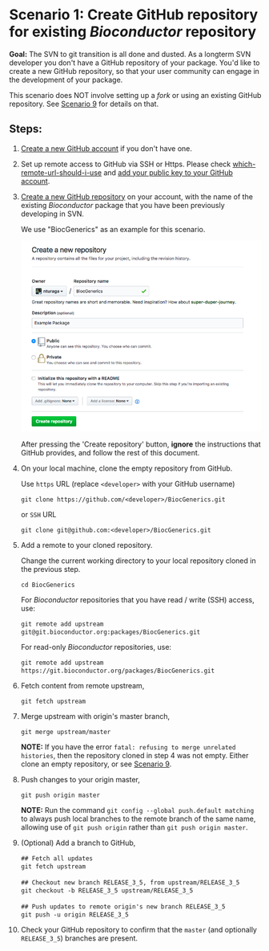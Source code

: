 # Scenario 1: Create GitHub repository for existing _Bioconductor_ repository

**Goal:** The SVN to git transition is all done and dusted. As a longterm SVN developer you don't have a GitHub repository of your package. You'd like to create a new GitHub repository, so that your user community can engage in the development of your package.

This scenario does NOT involve setting up a _fork_ or using an existing GitHub repository. See [Scenario 9][] for details on that.

## Steps:

1.  [Create a new GitHub account][] if you don't have one.

1.  Set up remote access to GitHub via SSH or Https.  Please check [which-remote-url-should-i-use][] and [add your public key to your GitHub account][].

2.  [Create a new GitHub repository][] on your account, with the name of the existing _Bioconductor_ package that you have been previously developing in SVN.

    We use "BiocGenerics" as an example for this scenario.

    ![](images/create_repo.png)

    After pressing the 'Create repository' button, **ignore** the instructions that GitHub provides, and follow the rest of this document.

1.  On your local machine, clone the empty repository from GitHub.

    Use `https` URL (replace `<developer>` with your GitHub username)

    ```
    git clone https://github.com/<developer>/BiocGenerics.git
    ```

    or `SSH` URL

    ```
    git clone git@github.com:<developer>/BiocGenerics.git
    ```

1.  Add a remote to your cloned repository.

    Change the current working directory to your local repository cloned in the previous step.

    ```
    cd BiocGenerics
    ```

    For _Bioconductor_ repositories that you have read / write (SSH) access, use:

    ```
    git remote add upstream git@git.bioconductor.org:packages/BiocGenerics.git
    ```

    For read-only _Bioconductor_ repositories, use:

    ```
    git remote add upstream https://git.bioconductor.org/packages/BiocGenerics.git
    ```

5.  Fetch content from remote upstream,

    ```
    git fetch upstream
    ```

6.  Merge upstream with origin's master branch,

    ```
    git merge upstream/master
    ```

    **NOTE:** If you have the error `fatal: refusing to merge unrelated histories`, then the repository cloned in step 4 was not empty. Either clone an empty repository, or see [Scenario 9][].

7. Push changes to your origin master,

    ```
    git push origin master
    ```

    **NOTE:** Run the command `git config --global push.default matching` to always push local branches to the remote branch of the same name, allowing use of `git push origin` rather than `git push origin master`.

8.  (Optional) Add a branch to GitHub,

    ```
    ## Fetch all updates
    git fetch upstream

    ## Checkout new branch RELEASE_3_5, from upstream/RELEASE_3_5
    git checkout -b RELEASE_3_5 upstream/RELEASE_3_5

    ## Push updates to remote origin's new branch RELEASE_3_5
    git push -u origin RELEASE_3_5
    ```

9. Check your GitHub repository to confirm that the `master` (and optionally `RELEASE_3_5`) branches are present.

[Create a new GitHub account]: https://help.github.com/articles/signing-up-for-a-new-github-account/
[Create a new GitHub repository]: https://help.github.com/articles/create-a-repo/
[Scenario 9]: scenario-9-sync-existing-github-gitbioc.md
[which-remote-url-should-i-use]: https://help.github.com/articles/which-remote-url-should-i-use/
[add your public key to your GitHub account]: https://help.github.com/articles/connecting-to-github-with-ssh/
